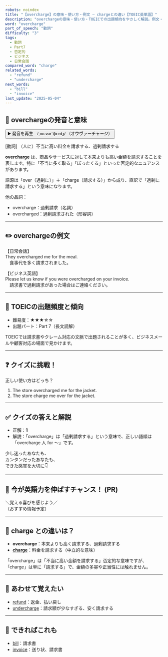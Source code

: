 ```yaml
---
robots: noindex
title: "【overcharge】の意味・使い方・例文 ― chargeとの違い【TOEIC英単語】"
description: "overchargeの意味・使い方・TOEICでの出題傾向をやさしく解説。例文・クイズ付きでchargeとの違いもわかりやすく学べます。"
word: "overcharge"
part_of_speech: "動詞"
difficulty: "3"
tags:
  - 動詞
  - Part7
  - 否定的
  - ビジネス
  - 日常会話
compared_word: "charge"
related_words:
  - "refund"
  - "undercharge"
next_words:
  - "bill"
  - "invoice"
last_update: "2025-05-04"
---
```


## 🔰 overchargeの発音と意味

<button class="play-audio" onclick="playTTS('overcharge')">
  <span class="play-audio-main">
    ▶️ 発音を再生　/ˌoʊ.vərˈtʃɑːrdʒ/
  </span>
  <span class="play-audio-sub">
    （オウヴァーチャージ）
  </span>
</button>

[動詞] （人に）不当に高い料金を請求する、過剰請求する

**overcharge** は、商品やサービスに対して本来よりも高い金額を請求することを表します。特に「不当に多く取る」「ぼったくる」といった否定的なニュアンスがあります。

語源は「over（過剰に）」＋「charge（請求する）」から成り、直訳で「過剰に請求する」という意味になります。

他の品詞：  
- overcharge：過剰請求（名詞）
- overcharged：過剰請求された（形容詞）

---

## ✏️ overchargeの例文

【日常会話】  
They overcharged me for the meal.  
　食事代を多く請求されました。

【ビジネス英語】  
Please let us know if you were overcharged on your invoice.  
　請求書で過剰請求があった場合はご連絡ください。

---

## 🎯 TOEICの出題頻度と傾向

- 難易度：★★★☆☆
- 出題パート：Part 7（長文読解）

TOEICでは請求書やクレーム対応の文脈で出題されることが多く、ビジネスメールや顧客対応の場面で見かけます。

---

## ❓ クイズに挑戦！

正しい使い方はどっち？

1. The store overcharged me for the jacket.  
2. The store charge me over for the jacket.

---

## ✅ クイズの答えと解説

- 正解：**1**
- 解説：「overcharge」は「過剰請求する」という意味で、正しい語順は「overcharge 人 for ～」です。

少し迷ったあなたも、  
カンタンだったあなたも、  
できた感覚を大切に👇️

---

## 🚀 今が英語力を伸ばすチャンス！ (PR)

<div class="info-center">
＼覚える喜びを感じよう／<br>  
（おすすめ情報予定）
</div>

---

## 🤔  charge との違いは？

- **overcharge**：本来よりも高く請求する、過剰請求する
- **[charge](/word/charge)**：料金を請求する（中立的な意味）

「overcharge」は「不当に高い金額を請求する」否定的な意味ですが、「charge」は単に「請求する」で、金額の多寡や正当性には触れません。

---

## 🧩 あわせて覚えたい

- [refund](/word/refund)：返金、払い戻し
- [undercharge](/word/undercharge)：請求額が少なすぎる、安く請求する

---

## 📖 できればこれも

- [bill](/word/bill)：請求書
- [invoice](/word/invoice)：送り状、請求書

<!-- cvid: aid13_bid42 -->
